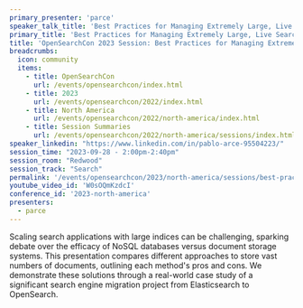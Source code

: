 ```yaml
---
primary_presenter: 'parce'
speaker_talk_title: 'Best Practices for Managing Extremely Large, Live Search Indices'
primary_title: 'Best Practices for Managing Extremely Large, Live Search Indices'
title: 'OpenSearchCon 2023 Session: Best Practices for Managing Extremely Large, Live Search Indices'
breadcrumbs:
  icon: community
  items:
    - title: OpenSearchCon
      url: /events/opensearchcon/index.html
    - title: 2023
      url: /events/opensearchcon/2022/index.html
    - title: North America
      url: /events/opensearchcon/2022/north-america/index.html
    - title: Session Summaries
      url: /events/opensearchcon/2022/north-america/sessions/index.html
speaker_linkedin: "https://www.linkedin.com/in/pablo-arce-95504223/"
session_time: "2023-09-28 - 2:00pm-2:40pm"
session_room: "Redwood"
session_track: "Search"
permalink: '/events/opensearchcon/2023/north-america/sessions/best-practices-for-managing-extremely-large-live-search-indices.html'
youtube_video_id: 'W0sOQmKzdcI'
conference_id: '2023-north-america'
presenters:
  - parce
---
```


Scaling search applications with large indices can be challenging, sparking debate over the efficacy of NoSQL databases versus document storage systems. This presentation compares different approaches to store vast numbers of documents, outlining each method's pros and cons. We demonstrate these solutions through a real-world case study of a significant search engine migration project from Elasticsearch to OpenSearch.
